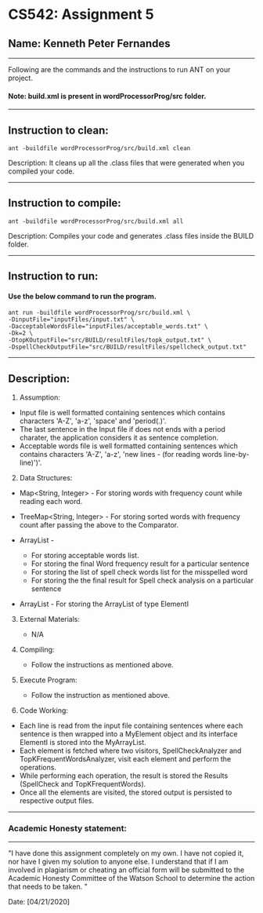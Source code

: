 # CS542: Assignment 5

## Name: Kenneth Peter Fernandes

---

Following are the commands and the instructions to run ANT on your project.

#### Note: build.xml is present in wordProcessorProg/src folder.

---

## Instruction to clean:

```commandline
ant -buildfile wordProcessorProg/src/build.xml clean
```

Description: It cleans up all the .class files that were generated when you
compiled your code.

---

## Instruction to compile:

```commandline
ant -buildfile wordProcessorProg/src/build.xml all
```

Description: Compiles your code and generates .class files inside the BUILD folder.

---

## Instruction to run:

#### Use the below command to run the program.

```commandline
ant run -buildfile wordProcessorProg/src/build.xml \
-DinputFile="inputFiles/input.txt" \
-DacceptableWordsFile="inputFiles/acceptable_words.txt" \
-Dk=2 \
-DtopKOutputFile="src/BUILD/resultFiles/topk_output.txt" \
-DspellCheckOutputFile="src/BUILD/resultFiles/spellcheck_output.txt"
```

---

## Description:

1. Assumption:
  - Input file is well formatted containing sentences which contains characters 'A-Z', 'a-z', 'space' and 'period(.)'.
  - The last sentence in the Input file if does not ends with a period charater, the application considers it as sentence completion.
  - Acceptable words file is well formatted containing sentences which contains characters 'A-Z', 'a-z', 'new lines - (for reading words line-by-line)')'.

2. Data Structures:
  - Map<String, Integer> - For storing words with frequency count while reading each word.

  - TreeMap<String, Integer> - For storing sorted words with frequency count after passing the above to the Comparator.

  - ArrayList<String> - 
    - For storing acceptable words list.
    - For storing the final Word frequency result for a particular sentence
    - For storing the list of spell check words list for the misspelled word
    - For storing the the final result for Spell check analysis on a particular sentence

- ArrayList<ElementI> - For storing the ArrayList of type ElementI


3. External Materials:
    - N/A

4. Compiling:
    - Follow the instructions as mentioned above.

5. Execute Program:
    - Follow the instruction as mentioned above.

6. Code Working:
  - Each line is read from the input file containing sentences where each sentence is then wrapped into a MyElement object and its interface ElementI is stored into the MyArrayList<ElementI>.
  - Each element is fetched where two visitors, SpellCheckAnalyzer and TopKFrequentWordsAnalyzer, visit each element and perform the operations.
  - While performing each operation, the result is stored the Results (SpellCheck and TopKFrequentWords).
  - Once all the elements are visited, the stored output is persisted to respective output files.
 
---

### Academic Honesty statement:

---

"I have done this assignment completely on my own. I have not copied
it, nor have I given my solution to anyone else. I understand that if
I am involved in plagiarism or cheating an official form will be
submitted to the Academic Honesty Committee of the Watson School to
determine the action that needs to be taken. "

Date: [04/21/2020]
